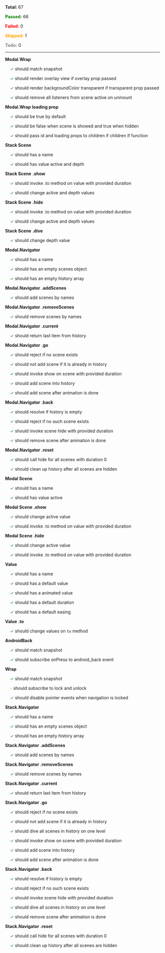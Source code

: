 **Total:** 67

**<span style='color:green'>Passed:</span>** 66

**<span style='color:red'>Failed:</span>** 0

**<span style='color:orange'>Skipped:</span>** 1

**<span style='color:grey'>Todo:</span>** 0

---

**Modal.Wrap**

&nbsp;&nbsp;&nbsp;&nbsp;<span style='color:green'>✓</span> should match snapshot  

&nbsp;&nbsp;&nbsp;&nbsp;<span style='color:green'>✓</span> should render overlay view if overlay prop passed  

&nbsp;&nbsp;&nbsp;&nbsp;<span style='color:green'>✓</span> should render backgroundColor transparent if transparent prop passed  

&nbsp;&nbsp;&nbsp;&nbsp;<span style='color:green'>✓</span> should remove all listeners from scene active on unmount  

**Modal.Wrap** **loading prop**

&nbsp;&nbsp;&nbsp;&nbsp;<span style='color:green'>✓</span> should be true by default  

&nbsp;&nbsp;&nbsp;&nbsp;<span style='color:green'>✓</span> should be false when scene is showed and true when hidden  

&nbsp;&nbsp;&nbsp;&nbsp;<span style='color:green'>✓</span> should pass id and loading props to children if children if function  



**Stack Scene**

&nbsp;&nbsp;&nbsp;&nbsp;<span style='color:green'>✓</span> should has a name  

&nbsp;&nbsp;&nbsp;&nbsp;<span style='color:green'>✓</span> should has value active and depth  

**Stack Scene** **.show**

&nbsp;&nbsp;&nbsp;&nbsp;<span style='color:green'>✓</span> should invoke .to method on value with provided duration  

&nbsp;&nbsp;&nbsp;&nbsp;<span style='color:green'>✓</span> should change active and depth values  

**Stack Scene** **.hide**

&nbsp;&nbsp;&nbsp;&nbsp;<span style='color:green'>✓</span> should invoke .to method on value with provided duration  

&nbsp;&nbsp;&nbsp;&nbsp;<span style='color:green'>✓</span> should change active and depth values  

**Stack Scene** **.dive**

&nbsp;&nbsp;&nbsp;&nbsp;<span style='color:green'>✓</span> should change depth value  



**Modal.Navigator**

&nbsp;&nbsp;&nbsp;&nbsp;<span style='color:green'>✓</span> should has a name  

&nbsp;&nbsp;&nbsp;&nbsp;<span style='color:green'>✓</span> should has an empty scenes object  

&nbsp;&nbsp;&nbsp;&nbsp;<span style='color:green'>✓</span> should has an empty history array  

**Modal.Navigator** **.addScenes**

&nbsp;&nbsp;&nbsp;&nbsp;<span style='color:green'>✓</span> should add scenes by names  

**Modal.Navigator** **.removeScenes**

&nbsp;&nbsp;&nbsp;&nbsp;<span style='color:green'>✓</span> should remove scenes by names  

**Modal.Navigator** **.current**

&nbsp;&nbsp;&nbsp;&nbsp;<span style='color:green'>✓</span> should return last item from history  

**Modal.Navigator** **.go**

&nbsp;&nbsp;&nbsp;&nbsp;<span style='color:green'>✓</span> should reject if no scene exists  

&nbsp;&nbsp;&nbsp;&nbsp;<span style='color:green'>✓</span> should not add scene if it is already in history  

&nbsp;&nbsp;&nbsp;&nbsp;<span style='color:green'>✓</span> should invoke show on scene with provided duration  

&nbsp;&nbsp;&nbsp;&nbsp;<span style='color:green'>✓</span> should add scene into history  

&nbsp;&nbsp;&nbsp;&nbsp;<span style='color:green'>✓</span> should add scene after animation is done  

**Modal.Navigator** **.back**

&nbsp;&nbsp;&nbsp;&nbsp;<span style='color:green'>✓</span> should resolve if history is empty  

&nbsp;&nbsp;&nbsp;&nbsp;<span style='color:green'>✓</span> should reject if no such scene exists  

&nbsp;&nbsp;&nbsp;&nbsp;<span style='color:green'>✓</span> should invoke scene hide with provided duration  

&nbsp;&nbsp;&nbsp;&nbsp;<span style='color:green'>✓</span> should remove scene after animation is done  

**Modal.Navigator** **.reset**

&nbsp;&nbsp;&nbsp;&nbsp;<span style='color:green'>✓</span> should call hide for all scenes with duration 0  

&nbsp;&nbsp;&nbsp;&nbsp;<span style='color:green'>✓</span> should clean up history after all scenes are hidden  



**Modal Scene**

&nbsp;&nbsp;&nbsp;&nbsp;<span style='color:green'>✓</span> should has a name  

&nbsp;&nbsp;&nbsp;&nbsp;<span style='color:green'>✓</span> should has value active  

**Modal Scene** **.show**

&nbsp;&nbsp;&nbsp;&nbsp;<span style='color:green'>✓</span> should change active value  

&nbsp;&nbsp;&nbsp;&nbsp;<span style='color:green'>✓</span> should invoke .to method on value with provided duration  

**Modal Scene** **.hide**

&nbsp;&nbsp;&nbsp;&nbsp;<span style='color:green'>✓</span> should change active value  

&nbsp;&nbsp;&nbsp;&nbsp;<span style='color:green'>✓</span> should invoke .to method on value with provided duration  



**Value**

&nbsp;&nbsp;&nbsp;&nbsp;<span style='color:green'>✓</span> should has a name  

&nbsp;&nbsp;&nbsp;&nbsp;<span style='color:green'>✓</span> should has a default value  

&nbsp;&nbsp;&nbsp;&nbsp;<span style='color:green'>✓</span> should has a animated value  

&nbsp;&nbsp;&nbsp;&nbsp;<span style='color:green'>✓</span> should has a default duration  

&nbsp;&nbsp;&nbsp;&nbsp;<span style='color:green'>✓</span> should has a default easing  

**Value** **.to**

&nbsp;&nbsp;&nbsp;&nbsp;<span style='color:green'>✓</span> should change values on `to` method  



**AndroidBack**

&nbsp;&nbsp;&nbsp;&nbsp;<span style='color:green'>✓</span> should match snapshot  

&nbsp;&nbsp;&nbsp;&nbsp;<span style='color:green'>✓</span> should subscribe onPress to android_back event  



**Wrap**

&nbsp;&nbsp;&nbsp;&nbsp;<span style='color:green'>✓</span> should match snapshot  

&nbsp;&nbsp;&nbsp;&nbsp;<span style='color:orange'>–</span> should subscribe to lock and unlock  

&nbsp;&nbsp;&nbsp;&nbsp;<span style='color:green'>✓</span> should disable pointer events when navigation is locked  



**Stack.Navigator**

&nbsp;&nbsp;&nbsp;&nbsp;<span style='color:green'>✓</span> should has a name  

&nbsp;&nbsp;&nbsp;&nbsp;<span style='color:green'>✓</span> should has an empty scenes object  

&nbsp;&nbsp;&nbsp;&nbsp;<span style='color:green'>✓</span> should has an empty history array  

**Stack.Navigator** **.addScenes**

&nbsp;&nbsp;&nbsp;&nbsp;<span style='color:green'>✓</span> should add scenes by names  

**Stack.Navigator** **.removeScenes**

&nbsp;&nbsp;&nbsp;&nbsp;<span style='color:green'>✓</span> should remove scenes by names  

**Stack.Navigator** **.current**

&nbsp;&nbsp;&nbsp;&nbsp;<span style='color:green'>✓</span> should return last item from history  

**Stack.Navigator** **.go**

&nbsp;&nbsp;&nbsp;&nbsp;<span style='color:green'>✓</span> should reject if no scene exists  

&nbsp;&nbsp;&nbsp;&nbsp;<span style='color:green'>✓</span> should not add scene if it is already in history  

&nbsp;&nbsp;&nbsp;&nbsp;<span style='color:green'>✓</span> should dive all scenes in history on one level  

&nbsp;&nbsp;&nbsp;&nbsp;<span style='color:green'>✓</span> should invoke show on scene with provided duration  

&nbsp;&nbsp;&nbsp;&nbsp;<span style='color:green'>✓</span> should add scene into history  

&nbsp;&nbsp;&nbsp;&nbsp;<span style='color:green'>✓</span> should add scene after animation is done  

**Stack.Navigator** **.back**

&nbsp;&nbsp;&nbsp;&nbsp;<span style='color:green'>✓</span> should resolve if history is empty  

&nbsp;&nbsp;&nbsp;&nbsp;<span style='color:green'>✓</span> should reject if no such scene exists  

&nbsp;&nbsp;&nbsp;&nbsp;<span style='color:green'>✓</span> should invoke scene hide with provided duration  

&nbsp;&nbsp;&nbsp;&nbsp;<span style='color:green'>✓</span> should dive all scenes in history on one level  

&nbsp;&nbsp;&nbsp;&nbsp;<span style='color:green'>✓</span> should remove scene after animation is done  

**Stack.Navigator** **.reset**

&nbsp;&nbsp;&nbsp;&nbsp;<span style='color:green'>✓</span> should call hide for all scenes with duration 0  

&nbsp;&nbsp;&nbsp;&nbsp;<span style='color:green'>✓</span> should clean up history after all scenes are hidden  

